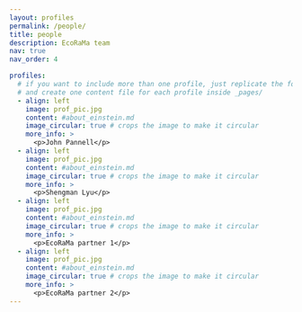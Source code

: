 ```yaml
---
layout: profiles
permalink: /people/
title: people
description: EcoRaMa team
nav: true
nav_order: 4

profiles:
  # if you want to include more than one profile, just replicate the following block
  # and create one content file for each profile inside _pages/
  - align: left
    image: prof_pic.jpg
    content: #about_einstein.md
    image_circular: true # crops the image to make it circular
    more_info: >
      <p>John Pannell</p>
  - align: left
    image: prof_pic.jpg
    content: #about_einstein.md
    image_circular: true # crops the image to make it circular
    more_info: >
      <p>Shengman Lyu</p>
  - align: left
    image: prof_pic.jpg
    content: #about_einstein.md
    image_circular: true # crops the image to make it circular
    more_info: >
      <p>EcoRaMa partner 1</p>
  - align: left
    image: prof_pic.jpg
    content: #about_einstein.md
    image_circular: true # crops the image to make it circular
    more_info: >
      <p>EcoRaMa partner 2</p>
---
```

